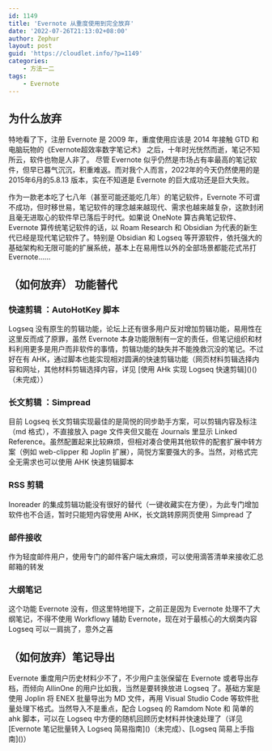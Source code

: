 ```yaml
---
id: 1149
title: 'Evernote 从重度使用到完全放弃'
date: '2022-07-26T21:13:02+08:00'
author: Zephur
layout: post
guid: 'https://cloudlet.info/?p=1149'
categories:
    - 方法一二
tags:
    - Evernote
---
```


## 为什么放弃

特地看了下，注册 Evernote 是 2009 年，重度使用应该是 2014 年接触 GTD 和电脑玩物的《Evernote超效率数字笔记术》 之后，十年时光恍然而逝，笔记不知所云，软件也物是人非了。 尽管 Evernote 似乎仍然是市场占有率最高的笔记软件，但早已暮气沉沉，积重难返。而对我个人而言，2022年的今天仍然使用的是 2015年6月的5.8.13 版本，实在不知道是 Evernote 的巨大成功还是巨大失败。

<!-- more -->

作为一款老本吃了七八年（甚至可能还能吃几年）的笔记软件，Evernote 不可谓不成功，但时移世易，笔记软件的理念越来越现代、需求也越来越复杂，这款封闭且毫无进取心的软件早已落后于时代。如果说 OneNote 算古典笔记软件、Evernote 算传统笔记软件的话，以 Roam Research 和 Obsidian 为代表的新生代已经是现代笔记软件了。特别是 Obsidian 和 Logseq 等开源软件，依托强大的基础架构和无限可能的扩展系统，基本上在易用性以外的全部场景都能花式吊打 Evernote……

## （如何放弃） 功能替代

### 快速剪辑 ：AutoHotKey 脚本

Logseq 没有原生的剪辑功能，论坛上还有很多用户反对增加剪辑功能，易用性在这里反而成了原罪，虽然 Evernote 本身功能限制有一定的责任，但笔记组织和材料利用更多是用户而非软件的事情，剪辑功能的缺失并不能挽救沉没的笔记。不过好在有 AHK，通过脚本也能实现相对圆满的快速剪辑功能（网页材料剪辑选择内容和网址，其他材料剪辑选择内容，详见 \[使用 AHk 实现 Logseq 快速剪辑\]()()（未完成））

### 长文剪辑 ：Simpread

目前 Logseq 长文剪辑实现最佳的是简悦的同步助手方案，可以剪辑内容及标注（md 格式），不直接放入 page 文件夹但又能在 Journals 里显示 Linked Reference。虽然配置起来比较麻烦，但相对凑合使用其他软件的配套扩展中转方案（例如 web-clipper 和 Joplin 扩展），简悦方案要强大的多。当然，对格式完全无需求也可以使用 AHK 快速剪辑脚本

### RSS 剪辑

Inoreader 的集成剪辑功能没有很好的替代（一键收藏实在方便），为此专门增加软件也不合适，暂时只能短内容使用 AHK，长文跳转原网页使用 Simpread 了

### 邮件接收

作为轻度邮件用户，使用专门的邮件客户端太麻烦，可以使用滴答清单来接收汇总邮箱的转发

### 大纲笔记

这个功能 Evernote 没有，但这里特地提下，之前正是因为 Evernote 处理不了大纲笔记，不得不使用 Workflowy 辅助 Evernote，现在对于最核心的大纲类内容 Logseq 可以一肩挑了，意外之喜

## （如何放弃）笔记导出

Evernote 重度用户历史材料少不了，不少用户主张保留在 Evernote 或者导出存档，而倾向 AllinOne 的用户比如我，当然是要转换放进 Logseq 了。基础方案是使用 Joplin 将 ENEX 批量导出为 MD 文件，再用 Visual Studio Code 等软件批量处理下格式。当然导入不是重点，配合 Logseq 的 Ramdom Note 和 简单的 ahk 脚本，可以在 Logseq 中方便的随机回顾历史材料并快速处理了（详见 \[Evernote 笔记批量转入 Logseq 简易指南\]()（未完成）、\[Logseq 简易上手指南\]()）